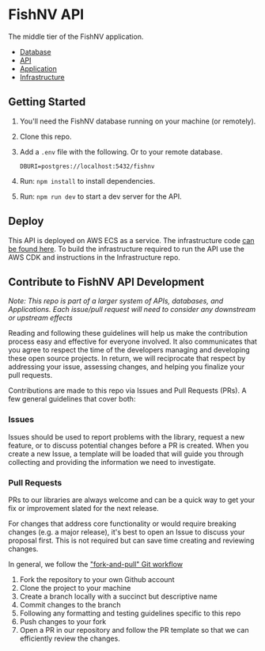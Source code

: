 # FishNV API

The middle tier of the FishNV application. 

* [Database](https://github.com/WildlifeNV/fishnv-database)
* [API](#)
* [Application](https://github.com/WildlifeNV/fishnv-app-v2)
* [Infrastructure](https://github.com/WildlifeNV/apis-infrastructure)

## Getting Started 

1. You'll need the FishNV database running on your machine (or remotely).
2. Clone this repo.
3. Add a `.env` file with the following. Or to your remote database.

    ```
    DBURI=postgres://localhost:5432/fishnv
    ```

4. Run: `npm install` to install dependencies.
5. Run: `npm run dev` to start a dev server for the API.

## Deploy

This API is deployed on AWS ECS as a service. The infrastructure code [can be found here](https://github.com/WildlifeNV/apis-infrastructure). To build the infrastructure required to run the API use the AWS CDK and instructions in the Infrastructure repo.

## Contribute to FishNV API Development

*Note: This repo is part of a larger system of APIs, databases, and Applications. Each issue/pull request will need to consider any downstream or upstream effects*

Reading and following these guidelines will help us make the contribution process easy and effective for everyone involved. It also communicates that you agree to respect the time of the developers managing and developing these open source projects. In return, we will reciprocate that respect by addressing your issue, assessing changes, and helping you finalize your pull requests.

Contributions are made to this repo via Issues and Pull Requests (PRs). A few general guidelines that cover both:

### Issues

Issues should be used to report problems with the library, request a new feature, or to discuss potential changes before a PR is created. When you create a new Issue, a template will be loaded that will guide you through collecting and providing the information we need to investigate.

### Pull Requests

PRs to our libraries are always welcome and can be a quick way to get your fix or improvement slated for the next release.

For changes that address core functionality or would require breaking changes (e.g. a major release), it's best to open an Issue to discuss your proposal first. This is not required but can save time creating and reviewing changes.

In general, we follow the ["fork-and-pull" Git workflow](https://github.com/susam/gitpr)

1. Fork the repository to your own Github account
2. Clone the project to your machine
3. Create a branch locally with a succinct but descriptive name
4. Commit changes to the branch
5. Following any formatting and testing guidelines specific to this repo
6. Push changes to your fork
7. Open a PR in our repository and follow the PR template so that we can efficiently review the changes.